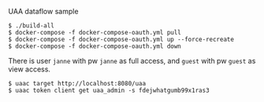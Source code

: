 UAA dataflow sample

```
$ ./build-all
$ docker-compose -f docker-compose-oauth.yml pull
$ docker-compose -f docker-compose-oauth.yml up --force-recreate
$ docker-compose -f docker-compose-oauth.yml down
```
There is user `janne` with pw `janne` as full access, and `guest` with pw `guest` as view access.


```
$ uaac target http://localhost:8080/uaa
$ uaac token client get uaa_admin -s fdejwhatgumb99x1ras3
```

